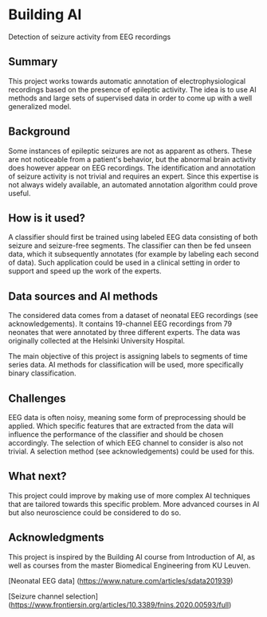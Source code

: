 
# Building AI

Detection of seizure activity from EEG recordings

## Summary

This project works towards automatic annotation of electrophysiological recordings based on the presence of epileptic activity. The idea is to use AI methods and large sets of supervised data in order to come up with a well generalized model.

## Background

Some instances of epileptic seizures are not as apparent as others. These are not noticeable from a patient's behavior, but the abnormal brain activity does however appear on EEG recordings. The identification and annotation of seizure activity is not trivial and requires an expert. Since this expertise is not always widely available, an automated annotation algorithm could prove useful.

## How is it used?

A classifier should first be trained using labeled EEG data consisting of both seizure and seizure-free segments. The classifier can then be fed unseen data, which it subsequently annotates (for example by labeling each second of data). Such application could be used in a clinical setting in order to support and speed up the work of the experts.

## Data sources and AI methods

The considered data comes from a dataset of neonatal EEG recordings (see acknowledgements). It contains 19-channel EEG recordings from 79 neonates that were annotated by three different experts. The data was originally collected at the Helsinki University Hospital.

The main objective of this project is assigning labels to segments of time series data. AI methods for classification will be used, more specifically binary classification.

## Challenges

EEG data is often noisy, meaning some form of preprocessing should be applied. Which specific features that are extracted from the data will influence the performance of the classifier and should be chosen accordingly. The selection of which EEG channel to consider is also not trivial. A selection method (see acknowledgements) could be used for this.

## What next?

This project could improve by making use of more complex AI techniques that are tailored towards this specific problem. More advanced courses in AI but also neuroscience could be considered to do so.

## Acknowledgments

This project is inspired by the Building AI course from Introduction of AI, as well as courses from the master Biomedical Engineering from KU Leuven.

[Neonatal EEG data] (https://www.nature.com/articles/sdata201939)

[Seizure channel selection] (https://www.frontiersin.org/articles/10.3389/fnins.2020.00593/full)
